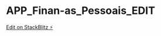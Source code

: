 # APP_Finan-as_Pessoais_EDIT

[Edit on StackBlitz ⚡️](https://stackblitz.com/edit/ionic6-angular13-olgrwn)